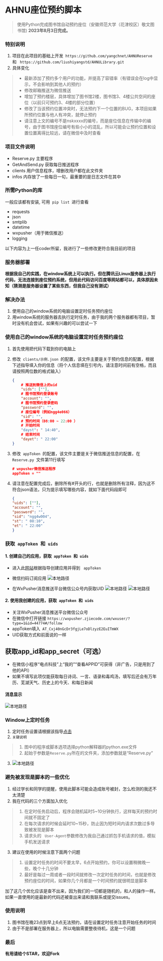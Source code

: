 # AHNU座位预约脚本
> 使用Python完成图书馆自动预约座位（安徽师范大学（花津校区）敬文图书馆)
> **2023年8月3日完成。**

### 特别说明
1. 项目在此项目的基础上开发```  https://github.com/yangchnet/AHNUReserve  ```和
```  https://github.com/liushiyangstd/AHNULibrary.git ```
2. 具体变化
> * 最新添加了预约多个用户的功能，并提高了容错率（有错误会在log中显示，不会影响到其他人的预约）
> * 修改邮箱推送为微信推送
> * 增加了预约楼层，具体增加了图书馆2楼，图书馆3、4楼公共空间的座位（以前只可预约3、4楼的部分位置）
> * 修改了当该预约位置冲突时，无法预约下一个位置的BUG，本项目如果所预约位置与他人有冲突，就停止预约
> * 请注意上文的编号不是nskxxxx的编号，而是座位信息在传输中的编号，由于图书馆座位编号有些小小的混乱，所以可能会让预约位置和设置位置离得比较远，请在微信中及时查看

### 项目文件说明 
* Reserve.py 主要程序
* GetAndSend.py 获取每日推送程序
* clients 用户信息程序，增删改用户都在此文件夹
* infos 内存放了一些每日一句，最重要的是日志文件在其中


### 所需Python的库
一般应该都有安装, 可用```  pip list  ```进行查看
* requests
* json
* smtplib
* datetime
* wxpusher（用于微信推送）
* logging


以下内容为上一任coder所留，我进行了一些修改更符合我目前的项目

### 服务器部署
**根据我自己的实践，在window系统上可以执行。但在腾讯云Linux服务器上执行代码，无法连接到座位预约系统，但用此代码访问百度等网站都可以，具体原因未知（猜测是服务器设置了某些东西，但我自己没有测试）**

### 解决办法
1. 使用自己的window系统的电脑设置定时任务预约座位
2. 用window系统的服务器去执行定时任务，由于我的两个服务器都有项目，暂时没有机会尝试，如果有兴趣的可以尝试一下

### 使用自己的window系统的电脑设置定时任务预约座位
1. 首先使用把代码下载到你的电脑上

2. 修改```  clients/示例.json  ```的配置，该文件主要是关于预约信息的配置，根据下述指导填入你的信息（将个人信息填在引号内，请注意时间前有空格，而且请按照两位数的格式输入）
    ```json
    {
        # 推送到微信上的uid
        "uids": [""],
        # 图书馆预约登录账号
        "account": "",
        # 图书馆预约登录密码
        "password": "",
        # 座位编号（例如ngg4e066）
        "sid": "",
        # 预约时间（08:00 ~ 22:00 ）
        # 开始时间
        "dayst": " 14:40",
        # 结束时间
        "dayet": " 22:00"
    }
    ```
3. 修改```  appToken  ```的配置，该文件主要是关于微信推送信息的配置，在```  Reserve.py  ```文件第11行填写
	```json
	# wxpusher微信推送程序
	appToken = ""
	```
4. 请注意在配置完成后，删除所有#开头的行，也就是删除所有注释，因为这不符合json语法，只为提示填写哪些内容，就如下面代码段即可
	```json
	{
  	"uids": [""],
 	"account": "",
 	"password": "",
 	"sid": "ngg4w004",
 	"st": " 08:10",
 	"et": " 22:00"
	}
	```


### 获取```  appToken  ```和```  uids  ```

#### 1. 创建自己的应用，获取```  appToken  ```和```  uids  ```
* 进入此[网站](https://wxpusher.dingliqc.com/docs/#/?apptokenid=%e6%b3%a8%e5%86%8c%e5%b9%b6%e4%b8%94%e5%88%9b%e5%bb%ba%e5%ba%94%e7%94%a8&id=%e6%b3%a8%e5%86%8c%e5%b9%b6%e4%b8%94%e5%88%9b%e5%bb%ba%e5%ba%94%e7%94%a8)根据指导创建应用并得到 ``` appToken```
* 微信扫码订阅应用
![本地路径](https://gitee.com/liuliuliuyuyuy/ahnulibrary-operation-guide/raw/master/img/wxpusher.png)

* 在WxPusher消息推送平台微信公众号内获取UID
![本地路径](https://gitee.com/liuliuliuyuyuy/ahnulibrary-operation-guide/raw/master/img/gongzonghao1.png)
![本地路径](https://gitee.com/liuliuliuyuyuy/ahnulibrary-operation-guide/raw/master/img/gongzonghao2.png)


#### 2. 使用我创建的应用，获取```  appToken  ```和```  uids  ```
* 关注WxPusher消息推送平台微信公众号
* 在微信中打开链接 ``` https://wxpusher.zjiecode.com/wxuser/?type=1&id=44774#/follow ```
* appToken填入```  AT_Cxj40nGcDr3fgjLe7oDlzyzE2EuITmWX  ```
* UID获取方式和前面说的一样


## 获取app_id和app_secret（可选）
* 在微信小程序“电点科技”上“我的”“查看APPID”可获得（非广告，只是用到了他的API）
* 如果不填写此项仅能获取每日诗词、一言、语录和毒鸡汤，填写后还会有万年历、芜湖天气、历史上的今天、和每日新闻



#### 消息显示
![本地路径](https://gitee.com/liuliuliuyuyuy/ahnulibrary-operation-guide/raw/master/img/xinxineir.png)
    

### Window上定时任务
1. 定时任务设置请根据该指导[点击](https://blog.csdn.net/xielifu/article/details/81016220)
2. ``` 关键说明 ```
> 1. 图中的程序或脚本选项选择python解释器的python.exe文件
> 2. 起始于参数是```Reserve.py```所在的文件夹，添加参数就是“Reserve.py”
3. ![本地路径](https://gitee.com/liuliuliuyuyuy/ahnulibrary-operation-guide/raw/master/img/dingshirenwu.png)

### 避免被发现是脚本的一些优化
1. 经过学长和同学的提醒，使用此脚本可能会造成账号被封，怎么检测的我还不太清楚
2. 我在代码的三个方面加入优化
> 1. 在定时任务启动后，程序会随机延时5~10分钟执行，这样每天的预约时间就不固定了
> 2. 在每次请求的时候会延时10~15秒，防止因为短时间内请求次数过多导致被发现是脚本
> 3. 请求头的 ``` User-Agent```参数修改为我自己通过抓包手机请求的值，模拟手机发送请求
3. 建议在使用的时候注意下面两个问题
> 1. 设置定时任务的时间不要太早，6点开始预约，你可以设置稍微晚一些，晚个十几分钟
> 2. 最好是每过一周或者一段时间就修改一次定时任务的时间，也就是修改预约座位的时间，如果你几个月都是一个时间预约就很明显是脚本

 加了这几个优化应该是查不出来，因为我们的一切都是随机的，和人的操作一样。如果一直使用的是最新的代码还被查出来请和我联系或提交issues。

### 使用说明
1. 图书馆在晚23点到早上6点无法预约，请在设置定时任务注意开始任务的时间
2. 由于不是部署在服务器上，所以电脑需要整夜待机，这是一个问题

### 最后
**有用请给个STAR，欢迎Fork**